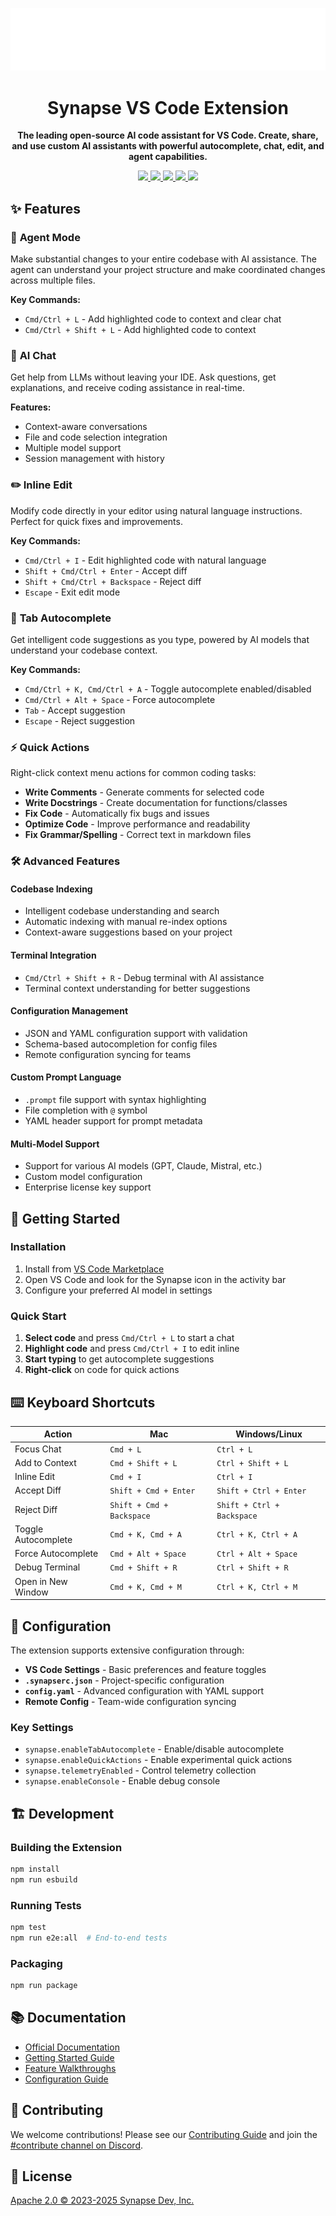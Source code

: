 <div align="center">

![Synapse logo](media/readme.gif)

</div>

<h1 align="center">Synapse VS Code Extension</h1>

<div align="center">

**The leading open-source AI code assistant for VS Code. Create, share, and use custom AI assistants with powerful autocomplete, chat, edit, and agent capabilities.**

</div>

<div align="center">

<a target="_blank" href="https://marketplace.visualstudio.com/items?itemName=Synapse.synapse" style="background:none">
    <img src="https://img.shields.io/visual-studio-marketplace/v/Synapse.synapse.svg?style=flat&colorA=0066CC&colorB=007ACC&label=VS%20Code%20Marketplace" style="height: 22px;" />
</a>
<a target="_blank" href="https://marketplace.visualstudio.com/items?itemName=Synapse.synapse" style="background:none">
    <img src="https://img.shields.io/visual-studio-marketplace/d/Synapse.synapse.svg?style=flat&colorA=0066CC&colorB=007ACC&label=Downloads" style="height: 22px;" />
</a>
<a target="_blank" href="https://opensource.org/licenses/Apache-2.0" style="background:none">
    <img src="https://img.shields.io/badge/License-Apache_2.0-blue.svg" style="height: 22px;" />
</a>
<a target="_blank" href="https://docs.synapse.dev" style="background:none">
    <img src="https://img.shields.io/badge/docs-synapse.dev-blue.svg" style="height: 22px;" />
</a>
<a target="_blank" href="https://discord.gg/vapESyrFmJ" style="background:none">
    <img src="https://img.shields.io/badge/discord-join-synapse.svg?labelColor=191937&color=6F6FF7&logo=discord" style="height: 22px;" />
</a>

</div>

## ✨ Features

### 🤖 **Agent Mode**
Make substantial changes to your entire codebase with AI assistance. The agent can understand your project structure and make coordinated changes across multiple files.

**Key Commands:**
- `Cmd/Ctrl + L` - Add highlighted code to context and clear chat
- `Cmd/Ctrl + Shift + L` - Add highlighted code to context

### 💬 **AI Chat**
Get help from LLMs without leaving your IDE. Ask questions, get explanations, and receive coding assistance in real-time.

**Features:**
- Context-aware conversations
- File and code selection integration
- Multiple model support
- Session management with history

### ✏️ **Inline Edit**
Modify code directly in your editor using natural language instructions. Perfect for quick fixes and improvements.

**Key Commands:**
- `Cmd/Ctrl + I` - Edit highlighted code with natural language
- `Shift + Cmd/Ctrl + Enter` - Accept diff
- `Shift + Cmd/Ctrl + Backspace` - Reject diff
- `Escape` - Exit edit mode

### 🔄 **Tab Autocomplete**
Get intelligent code suggestions as you type, powered by AI models that understand your codebase context.

**Key Commands:**
- `Cmd/Ctrl + K, Cmd/Ctrl + A` - Toggle autocomplete enabled/disabled
- `Cmd/Ctrl + Alt + Space` - Force autocomplete
- `Tab` - Accept suggestion
- `Escape` - Reject suggestion

### ⚡ **Quick Actions**
Right-click context menu actions for common coding tasks:

- **Write Comments** - Generate comments for selected code
- **Write Docstrings** - Create documentation for functions/classes
- **Fix Code** - Automatically fix bugs and issues
- **Optimize Code** - Improve performance and readability
- **Fix Grammar/Spelling** - Correct text in markdown files

### 🛠️ **Advanced Features**

#### **Codebase Indexing**
- Intelligent codebase understanding and search
- Automatic indexing with manual re-index options
- Context-aware suggestions based on your project

#### **Terminal Integration**
- `Cmd/Ctrl + Shift + R` - Debug terminal with AI assistance
- Terminal context understanding for better suggestions

#### **Configuration Management**
- JSON and YAML configuration support with validation
- Schema-based autocompletion for config files
- Remote configuration syncing for teams

#### **Custom Prompt Language**
- `.prompt` file support with syntax highlighting
- File completion with `@` symbol
- YAML header support for prompt metadata

#### **Multi-Model Support**
- Support for various AI models (GPT, Claude, Mistral, etc.)
- Custom model configuration
- Enterprise license key support

## 🚀 Getting Started

### Installation
1. Install from [VS Code Marketplace](https://marketplace.visualstudio.com/items?itemName=Synapse.synapse)
2. Open VS Code and look for the Synapse icon in the activity bar
3. Configure your preferred AI model in settings

### Quick Start
1. **Select code** and press `Cmd/Ctrl + L` to start a chat
2. **Highlight code** and press `Cmd/Ctrl + I` to edit inline
3. **Start typing** to get autocomplete suggestions
4. **Right-click** on code for quick actions

## ⌨️ Keyboard Shortcuts

| Action | Mac | Windows/Linux |
|--------|-----|---------------|
| Focus Chat | `Cmd + L` | `Ctrl + L` |
| Add to Context | `Cmd + Shift + L` | `Ctrl + Shift + L` |
| Inline Edit | `Cmd + I` | `Ctrl + I` |
| Accept Diff | `Shift + Cmd + Enter` | `Shift + Ctrl + Enter` |
| Reject Diff | `Shift + Cmd + Backspace` | `Shift + Ctrl + Backspace` |
| Toggle Autocomplete | `Cmd + K, Cmd + A` | `Ctrl + K, Ctrl + A` |
| Force Autocomplete | `Cmd + Alt + Space` | `Ctrl + Alt + Space` |
| Debug Terminal | `Cmd + Shift + R` | `Ctrl + Shift + R` |
| Open in New Window | `Cmd + K, Cmd + M` | `Ctrl + K, Ctrl + M` |

## 🔧 Configuration

The extension supports extensive configuration through:
- **VS Code Settings** - Basic preferences and feature toggles
- **`.synapserc.json`** - Project-specific configuration
- **`config.yaml`** - Advanced configuration with YAML support
- **Remote Config** - Team-wide configuration syncing

### Key Settings
- `synapse.enableTabAutocomplete` - Enable/disable autocomplete
- `synapse.enableQuickActions` - Enable experimental quick actions
- `synapse.telemetryEnabled` - Control telemetry collection
- `synapse.enableConsole` - Enable debug console

## 🏗️ Development

### Building the Extension
```bash
npm install
npm run esbuild
```

### Running Tests
```bash
npm test
npm run e2e:all  # End-to-end tests
```

### Packaging
```bash
npm run package
```

## 📚 Documentation

- [Official Documentation](https://docs.synapse.dev)
- [Getting Started Guide](https://docs.synapse.dev/getting-started/install)
- [Feature Walkthroughs](https://docs.synapse.dev/features/)
- [Configuration Guide](https://docs.synapse.dev/customize/)

## 🤝 Contributing

We welcome contributions! Please see our [Contributing Guide](./CONTRIBUTING.md) and join the [#contribute channel on Discord](https://discord.gg/vapESyrFmJ).

## 📄 License

[Apache 2.0 © 2023-2025 Synapse Dev, Inc.](../../LICENSE)
